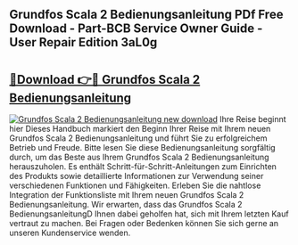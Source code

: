## Grundfos Scala 2 Bedienungsanleitung PDf Free Download - Part-BCB Service Owner Guide - User Repair Edition 3aL0g

# <h2><a href="http://df46x6w.blite.top/?on=Grundfos+Scala+2+Bedienungsanleitung">🔗Download 👉🔴 Grundfos Scala 2 Bedienungsanleitung</a></h2>

[![Grundfos Scala 2 Bedienungsanleitung new download](https://i.imgur.com/lujVjoI.png)](http://df46x6w.blite.top/?on=Grundfos+Scala+2+Bedienungsanleitung)
Ihre Reise beginnt hier Dieses Handbuch markiert den Beginn Ihrer Reise mit Ihrem neuen Grundfos Scala 2 Bedienungsanleitung und führt Sie zu erfolgreichem Betrieb und Freude. Bitte lesen Sie diese Bedienungsanleitung sorgfältig durch, um das Beste aus Ihrem Grundfos Scala 2 Bedienungsanleitung herauszuholen. Es enthält Schritt-für-Schritt-Anleitungen zum Einrichten des Produkts sowie detaillierte Informationen zur Verwendung seiner verschiedenen Funktionen und Fähigkeiten. Erleben Sie die nahtlose Integration der Funktionsliste mit Ihrem neuen Grundfos Scala 2 Bedienungsanleitung. Wir erwarten, dass das Grundfos Scala 2 BedienungsanleitungD Ihnen dabei geholfen hat, sich mit Ihrem letzten Kauf vertraut zu machen. Bei Fragen oder Bedenken können Sie sich gerne an unseren Kundenservice wenden.
